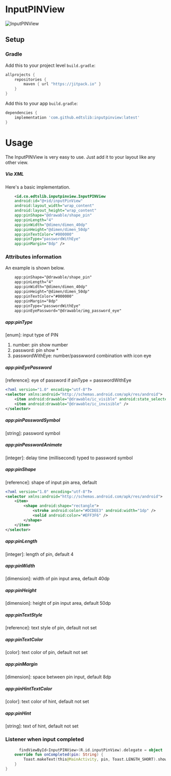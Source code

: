# InputPINView

![InputPINView](https://i.ibb.co/X8tqXDk/inputpinview.png)
## Setup
### Gradle

Add this to your project level `build.gradle`:
```groovy
allprojects {
    repositories {
        maven { url "https://jitpack.io" }
    }
}
```
Add this to your app `build.gradle`:
```groovy
dependencies {
    implementation 'com.github.edtslib:inputpinview:latest'
}
```
# Usage

The InputPINView is very easy to use. Just add it to your layout like any other view.
##### Via XML

Here's a basic implementation.

```xml
    <id.co.edtslib.inputpinview.InputPINView
    android:id="@+id/inputPinView"
    android:layout_width="wrap_content"
    android:layout_height="wrap_content"
    app:pinShape="@drawable/shape_pin"
    app:pinLength="4"
    app:pinWidth="@dimen/dimen_40dp"
    app:pinHeight="@dimen/dimen_50dp"
    app:pinTextColor="#000000"
    app:pinType="passwordWithEye"
    app:pinMargin="8dp" />
```
### Attributes information

An example is shown below.

```xml
    app:pinShape="@drawable/shape_pin"
    app:pinLength="4"
    app:pinWidth="@dimen/dimen_40dp"
    app:pinHeight="@dimen/dimen_50dp"
    app:pinTextColor="#000000"
    app:pinMargin="8dp"
    app:pinType="passwordWithEye"
    app:pinEyePassword="@drawable/img_password_eye"
```

##### _app:pinType_
[enum]: input type of PIN
1. number: pin show number
2. password: pin show *
3. passwordWithEye: number/passwword combination with icon eye

##### _app:pinEyePassword_
[reference]: eye of password if pinType = passwordWithEye
```xml
<?xml version="1.0" encoding="utf-8"?>
<selector xmlns:android="http://schemas.android.com/apk/res/android">
    <item android:drawable="@drawable/ic_visible" android:state_selected="true" />
    <item android:drawable="@drawable/ic_invisible" />
</selector>
```

##### _app:pinPasswordSymbol_
[string]: password symbol

##### _app:pinPasswordAnimate_
[integer]: delay time (millisecond) typed to password symbol

##### _app:pinShape_
[reference]: shape of input pin area, default

```xml
<?xml version="1.0" encoding="utf-8"?>
<selector xmlns:android="http://schemas.android.com/apk/res/android">
    <item>
        <shape android:shape="rectangle">
            <stroke android:color="#DCDEE3" android:width="1dp" />
            <solid android:color="#EFF3F6" />
        </shape>
    </item>
</selector>
```

##### _app:pinLength_
[integer]: length of pin, default 4

##### _app:pinWidth_
[dimension]: width of pin input area, default 40dp

##### _app:pinHeight_
[dimension]: height of pin input area, default 50dp

##### _app:pinTextStyle_
[reference]: text style of pin, default not set

##### _app:pinTextColor_
[color]: text color of pin, default not set

##### _app:pinMargin_
[dimension]: space between pin input, default 8dp

##### _app:pinHintTextColor_
[color]: text color of hint, default not set

##### _app:pinHint_
[string]: text of hint, default not set


### Listener when input completed
```kotlin
      findViewById<InputPINView>(R.id.inputPinView).delegate = object : InputPINDelegate {
    override fun onCompleted(pin: String) {
        Toast.makeText(this@MainActivity, pin, Toast.LENGTH_SHORT).show()
    }
}
```





